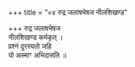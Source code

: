 +++
title = "०४ रुद्र जलाषभेषज नीलशिखण्ड"

+++
रुद्र जलाषभेषज  
नीलशिखण्ड कर्मकृत् ।  
प्रश्नं दुरस्यतो जहि  
यो अस्माꣳ अभिदासति ॥